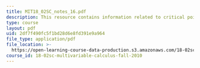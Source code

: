 ```yaml
---
title: MIT18_02SC_notes_16.pdf
description: This resource contains information related to critical points.
type: course
layout: pdf
uid: 2df7f490fc5f1bd28d6e8fd391e9a964
file_type: application/pdf
file_location: >-
  https://open-learning-course-data-production.s3.amazonaws.com/18-02sc-multivariable-calculus-fall-2010/2df7f490fc5f1bd28d6e8fd391e9a964_MIT18_02SC_notes_16.pdf
course_id: 18-02sc-multivariable-calculus-fall-2010
---
```

